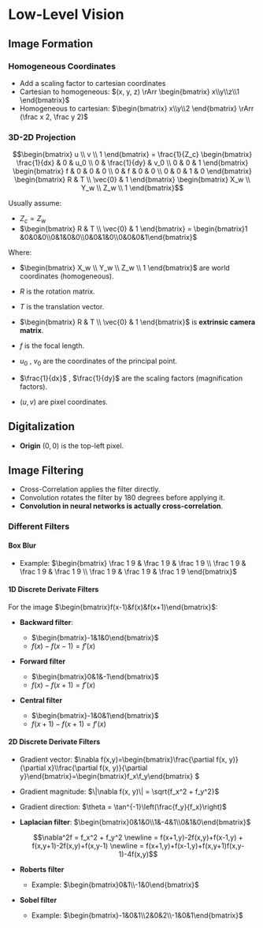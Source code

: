 # Low-Level Vision

## Image Formation

### Homogeneous Coordinates

- Add a scaling factor to cartesian coordinates
- Cartesian to homogeneous: $(x, y, z) \rArr \begin{bmatrix} x\\y\\z\\1 \end{bmatrix}$
- Homogeneous to cartesian:  $\begin{bmatrix} x\\y\\2 \end{bmatrix} \rArr (\frac x 2, \frac y 2)$

### 3D-2D Projection

```math
\begin{bmatrix}
u \\
v \\
1
\end{bmatrix}

=

\frac{1}{Z_c}
\begin{bmatrix}
\frac{1}{dx} & 0 & u_0 \\
0 & \frac{1}{dy} & v_0 \\
0 & 0 & 1
\end{bmatrix}
\begin{bmatrix}
f & 0 & 0 & 0 \\
0 & f & 0 & 0 \\
0 & 0 & 1 & 0
\end{bmatrix}
\begin{bmatrix}
R & T \\
\vec{0} & 1
\end{bmatrix}
\begin{bmatrix}
X_w \\
Y_w \\
Z_w \\
1
\end{bmatrix}
```

Usually assume:

- $Z_c = Z_w$
- $\begin{bmatrix} R & T \\ \vec{0} & 1 \end{bmatrix} = \begin{bmatrix}1 &0&0&0\\0&1&0&0\\0&0&1&0\\0&0&0&1\end{bmatrix}$

Where:

*   $\begin{bmatrix} X_w \\ Y_w \\ Z_w \\ 1 \end{bmatrix}$ are world coordinates (homogeneous).

*   $R$ is the rotation matrix.

*   $T$ is the translation vector.
*   $\begin{bmatrix} R & T \\ \vec{0} & 1 \end{bmatrix}$ is **extrinsic camera matrix**.

*   $f$ is the focal length.

*   $u_0$ , $v_0$ are the coordinates of the principal point.

*   $\frac{1}{dx}$ , $\frac{1}{dy}$  are the scaling factors (magnification factors).
*   $(u, v)$ are pixel coordinates.

## Digitalization

- **Origin** $(0,0)$ is the top-left pixel.

## Image Filtering

- Cross-Correlation applies the filter directly.
- Convolution rotates the filter by 180 degrees before applying it.
- **Convolution in neural networks is actually cross-correlation**.

### Different Filters

#### Box Blur

- Example: $\begin{bmatrix} \frac 1 9 & \frac 1 9 & \frac 1 9 \\ \frac 1 9 & \frac 1 9 & \frac 1 9 \\ \frac 1 9 & \frac 1 9 & \frac 1 9 \end{bmatrix}$

#### 1D Discrete Derivate Filters

For the image $\begin{bmatrix}f(x-1)&f(x)&f(x+1)\end{bmatrix}$:

- **Backward filter**:
  - $\begin{bmatrix}-1&1&0\end{bmatrix}$
  - $f(x)-f(x-1)=f'(x)$

- **Forward filter**
  - $\begin{bmatrix}0&1&-1\end{bmatrix}$
  - $f(x)-f(x+1)=f'(x)$

- **Central filter**
  - $\begin{bmatrix}-1&0&1\end{bmatrix}$
  - $f(x+1)-f(x+1)=f'(x)$

#### 2D Discrete Derivate Filters

- Gradient vector: $\nabla f(x,y)=\begin{bmatrix}\frac{\partial f(x, y)}{\partial x}\\\frac{\partial f(x, y)}{\partial y}\end{bmatrix}=\begin{bmatrix}f_x\\f_y\end{bmatrix} $

- Gradient magnitude: $\|\nabla f(x, y)\| = \sqrt{f_x^2 + f_y^2}$

- Gradient direction: $\theta = \tan^{-1}\left(\frac{f_y}{f_x}\right)$

- **Laplacian filter**: $\begin{bmatrix}0&1&0\\1&-4&1\\0&1&0\end{bmatrix}$

  ```math
  \nabla^2f = f_x^2 + f_y^2
  \newline = f(x+1,y)-2f(x,y)+f(x-1,y) + f(x,y+1)-2f(x,y)+f(x,y-1)
  \newline = f(x+1,y)+f(x-1,y)+f(x,y+1)f(x,y-1)-4f(x,y)
  ```

- **Roberts filter**
  - Example: $\begin{bmatrix}0&1\\-1&0\end{bmatrix}$

- **Sobel filter**
  - Example: $\begin{bmatrix}-1&0&1\\2&0&2\\-1&0&1\end{bmatrix}$


